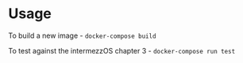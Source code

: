 # Usage

To build a new image - `docker-compose build`

To test against the intermezzOS chapter 3 - `docker-compose run test`
